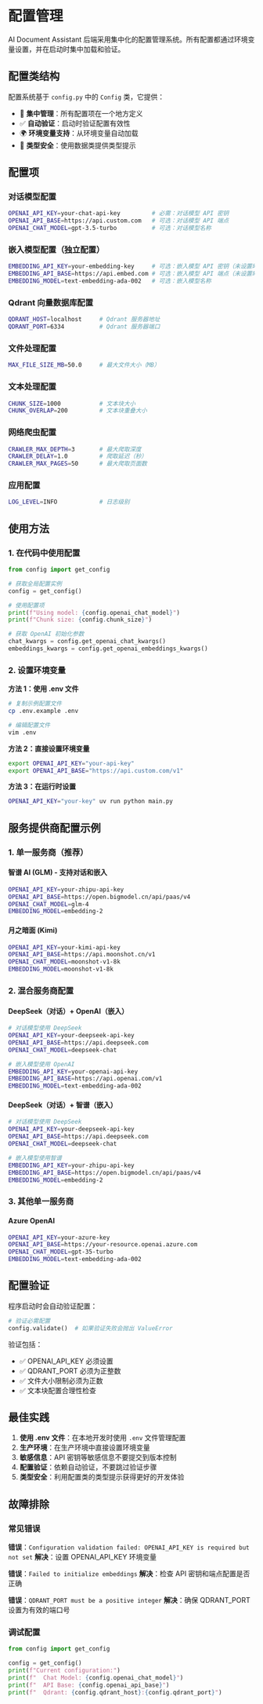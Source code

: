 # 配置管理

AI Document Assistant 后端采用集中化的配置管理系统。所有配置都通过环境变量设置，并在启动时集中加载和验证。

## 配置类结构

配置系统基于 `config.py` 中的 `Config` 类，它提供：

- 🔧 **集中管理**：所有配置项在一个地方定义
- ✅ **自动验证**：启动时验证配置有效性  
- 🌍 **环境变量支持**：从环境变量自动加载
- 📝 **类型安全**：使用数据类提供类型提示

## 配置项

### 对话模型配置
```bash
OPENAI_API_KEY=your-chat-api-key         # 必需：对话模型 API 密钥
OPENAI_API_BASE=https://api.custom.com   # 可选：对话模型 API 端点
OPENAI_CHAT_MODEL=gpt-3.5-turbo          # 可选：对话模型名称  
```

### 嵌入模型配置（独立配置）
```bash
EMBEDDING_API_KEY=your-embedding-key     # 可选：嵌入模型 API 密钥（未设置时使用对话模型配置）
EMBEDDING_API_BASE=https://api.embed.com # 可选：嵌入模型 API 端点（未设置时使用对话模型配置）
EMBEDDING_MODEL=text-embedding-ada-002   # 可选：嵌入模型名称
```

### Qdrant 向量数据库配置
```bash
QDRANT_HOST=localhost     # Qdrant 服务器地址
QDRANT_PORT=6334          # Qdrant 服务器端口
```

### 文件处理配置
```bash
MAX_FILE_SIZE_MB=50.0     # 最大文件大小（MB）
```

### 文本处理配置
```bash
CHUNK_SIZE=1000           # 文本块大小
CHUNK_OVERLAP=200         # 文本块重叠大小
```

### 网络爬虫配置
```bash
CRAWLER_MAX_DEPTH=3       # 最大爬取深度
CRAWLER_DELAY=1.0         # 爬取延迟（秒）
CRAWLER_MAX_PAGES=50      # 最大爬取页面数
```

### 应用配置
```bash
LOG_LEVEL=INFO            # 日志级别
```

## 使用方法

### 1. 在代码中使用配置

```python
from config import get_config

# 获取全局配置实例
config = get_config()

# 使用配置项
print(f"Using model: {config.openai_chat_model}")
print(f"Chunk size: {config.chunk_size}")

# 获取 OpenAI 初始化参数
chat_kwargs = config.get_openai_chat_kwargs()
embeddings_kwargs = config.get_openai_embeddings_kwargs()
```

### 2. 设置环境变量

**方法 1：使用 .env 文件**
```bash
# 复制示例配置文件
cp .env.example .env

# 编辑配置文件
vim .env
```

**方法 2：直接设置环境变量**
```bash
export OPENAI_API_KEY="your-api-key"
export OPENAI_API_BASE="https://api.custom.com/v1"
```

**方法 3：在运行时设置**
```bash
OPENAI_API_KEY="your-key" uv run python main.py
```

## 服务提供商配置示例

### 1. 单一服务商（推荐）

#### 智谱 AI (GLM) - 支持对话和嵌入
```bash
OPENAI_API_KEY=your-zhipu-api-key
OPENAI_API_BASE=https://open.bigmodel.cn/api/paas/v4
OPENAI_CHAT_MODEL=glm-4
EMBEDDING_MODEL=embedding-2
```

#### 月之暗面 (Kimi)
```bash
OPENAI_API_KEY=your-kimi-api-key
OPENAI_API_BASE=https://api.moonshot.cn/v1
OPENAI_CHAT_MODEL=moonshot-v1-8k
EMBEDDING_MODEL=moonshot-v1-8k
```

### 2. 混合服务商配置

#### DeepSeek（对话）+ OpenAI（嵌入）
```bash
# 对话模型使用 DeepSeek
OPENAI_API_KEY=your-deepseek-api-key
OPENAI_API_BASE=https://api.deepseek.com
OPENAI_CHAT_MODEL=deepseek-chat

# 嵌入模型使用 OpenAI
EMBEDDING_API_KEY=your-openai-api-key
EMBEDDING_API_BASE=https://api.openai.com/v1
EMBEDDING_MODEL=text-embedding-ada-002
```

#### DeepSeek（对话）+ 智谱（嵌入）
```bash
# 对话模型使用 DeepSeek
OPENAI_API_KEY=your-deepseek-api-key
OPENAI_API_BASE=https://api.deepseek.com
OPENAI_CHAT_MODEL=deepseek-chat

# 嵌入模型使用智谱
EMBEDDING_API_KEY=your-zhipu-api-key
EMBEDDING_API_BASE=https://open.bigmodel.cn/api/paas/v4
EMBEDDING_MODEL=embedding-2
```

### 3. 其他单一服务商

#### Azure OpenAI
```bash
OPENAI_API_KEY=your-azure-key
OPENAI_API_BASE=https://your-resource.openai.azure.com
OPENAI_CHAT_MODEL=gpt-35-turbo
EMBEDDING_MODEL=text-embedding-ada-002
```

## 配置验证

程序启动时会自动验证配置：

```python
# 验证必需配置
config.validate()  # 如果验证失败会抛出 ValueError
```

验证包括：
- ✅ OPENAI_API_KEY 必须设置
- ✅ QDRANT_PORT 必须为正整数
- ✅ 文件大小限制必须为正数
- ✅ 文本块配置合理性检查

## 最佳实践

1. **使用 .env 文件**：在本地开发时使用 `.env` 文件管理配置
2. **生产环境**：在生产环境中直接设置环境变量
3. **敏感信息**：API 密钥等敏感信息不要提交到版本控制
4. **配置验证**：依赖自动验证，不要跳过验证步骤
5. **类型安全**：利用配置类的类型提示获得更好的开发体验

## 故障排除

### 常见错误

**错误**：`Configuration validation failed: OPENAI_API_KEY is required but not set`
**解决**：设置 OPENAI_API_KEY 环境变量

**错误**：`Failed to initialize embeddings`
**解决**：检查 API 密钥和端点配置是否正确

**错误**：`QDRANT_PORT must be a positive integer`
**解决**：确保 QDRANT_PORT 设置为有效的端口号

### 调试配置

```python
from config import get_config

config = get_config()
print(f"Current configuration:")
print(f"  Chat Model: {config.openai_chat_model}")
print(f"  API Base: {config.openai_api_base}")
print(f"  Qdrant: {config.qdrant_host}:{config.qdrant_port}")
```